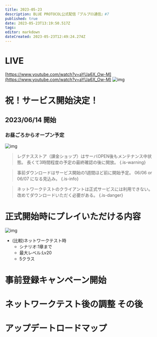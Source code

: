 ```yaml
---
title: 2023-05-23
description: BLUE PROTOCOL公式配信『ブルプロ通信』#7
published: true
date: 2023-05-23T13:19:50.517Z
tags: 
editor: markdown
dateCreated: 2023-05-23T12:49:24.274Z
---
```


# LIVE
[https://www.youtube.com/watch?v=aYUa6X_Ow-M](https://www.youtube.com/watch?v=aYUa6X_Ow-M)
![img](https://pbs.twimg.com/media/Fwzw0_QaUAEdvol?format=png&name=small)

# 祝！サービス開始決定！
## 2023/06/14 開始
### お昼ごろからオープン予定
![img](https://pbs.twimg.com/media/FwzvhIVagAArYci?format=png&name=small)

> レグナスストア（課金ショップ）はサーバOPEN後もメンテナンス中状態。
> 長くて3時間程度の予定の最終確認の後に開放。
{.is-warning}


> 事前ダウンロードはサービス開始の1週間ほど前に開始予定。
> 06/06 or 06/07 になる見込み。
{.is-info}

> ネットワークテストのクライアントは正式サービスには利用できない。
> 改めてダウンロードいただく必要がある。
{.is-danger}

# 正式開始時にプレイいただける内容
![img](https://pbs.twimg.com/media/FwzwoqcagAAM3qi?format=png&name=small)

+ (比較)ネットワークテスト時
	+ シナリオ:1章まで
  + 最大レベル:Lv20
  + 5クラス
  
# 事前登録キャンペーン開始

# ネットワークテスト後の調整 その後

# アップデートロードマップ


